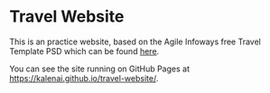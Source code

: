 # Travel Website

This is an practice website, based on the Agile Infoways free Travel Template PSD which can be found [here](https://dribbble.com/shots/1410329-Free-Travel-Template-PSD).

You can see the site running on GitHub Pages at https://kalenai.github.io/travel-website/.